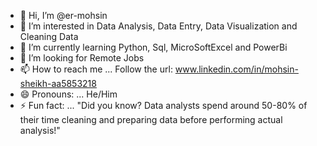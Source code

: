 - 👋 Hi, I’m @er-mohsin
- 👀 I’m interested in Data Analysis, Data Entry, Data Visualization and Cleaning Data
- 🌱 I’m currently learning Python, Sql, MicroSoftExcel and PowerBi
- 💞️ I’m looking for Remote Jobs
- 📫 How to reach me ... Follow the url: www.linkedin.com/in/mohsin-sheikh-aa5853218
- 😄 Pronouns: ... He/Him
- ⚡ Fun fact: ... "Did you know? Data analysts spend around 50-80% of their time cleaning and preparing data before performing actual analysis!"

<!---
er-mohsin/er-mohsin is a ✨ special ✨ repository because its `README.md` (this file) appears on your GitHub profile.
You can click the Preview link to take a look at your changes.
--->
